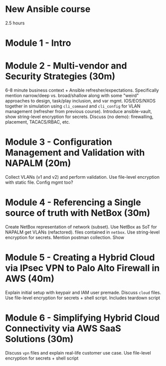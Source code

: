 # New Ansible course
2.5 hours

# Module 1 - Intro

# Module 2 - Multi-vendor and Security Strategies (30m)
6-8 minute business context + Ansible refresher/expectations.
Specifically mention narrow/deep vs. broad/shallow along with
some "weird" approaches to design, task/play inclusion, and var mgmt.
IOS/EOS/NXOS together in simulation using `cli_command` and `cli_config`
for VLAN management (refresher from previous course).
Introduce ansible-vault, show string-level encryption for secrets.
Discuss (no demo): firewalling, placement, TACACS/RBAC, etc.

# Module 3 - Configuration Management and Validation with NAPALM (20m)
Collect VLANs (v1 and v2) and perform validation. Use
file-level encryption with static file. Config mgmt too?

# Module 4 - Referencing a Single source of truth with NetBox (30m)
Create NetBox representation of network (subset). Use NetBox as SoT for NAPALM
get VLANs (refactored). files contained in `netbox`. Use
string-level encryption for secrets. Mention postman collection.
Show 

# Module 5 - Creating a Hybrid Cloud via IPsec VPN to Palo Alto Firewall in AWS (40m)
Explain initial setup with keypair and IAM user premade. Discuss `cloud` files.
Use file-level encryption for secrets + shell script. Includes teardown script

# Module 6 - Simplifying Hybrid Cloud Connectivity via AWS SaaS Solutions (30m)
Discuss `vpn` files and explain real-life customer use case.
Use file-level encryption for secrets + shell script

